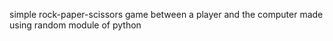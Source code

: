 simple rock-paper-scissors game between a player and the computer
made using random module of python
